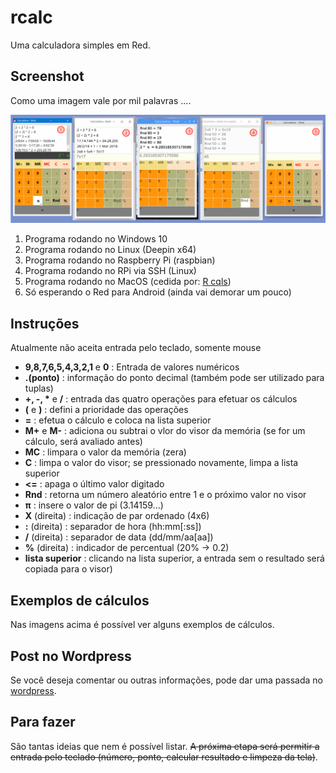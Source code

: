 # rcalc
Uma calculadora simples em Red.

## Screenshot
Como uma imagem vale por mil palavras ....

![rcalc](rcalc.png)

1. Programa rodando no Windows 10
2. Programa rodando no Linux (Deepin x64)
3. Programa rodando no Raspberry Pi (raspbian)
4. Programa rodando no RPi via SSH (Linux)
5. Programa rodando no MacOS (cedida por: [R cqls](https://github.com/rcqls))
6. Só esperando o Red para Android (ainda vai demorar um pouco)

## Instruções

Atualmente não aceita entrada pelo teclado, somente mouse
- __9,8,7,6,5,4,3,2,1__ e __0__ : Entrada de valores numéricos
- __.(ponto)__ : informação do ponto decimal (também pode ser utilizado para tuplas)
- __+, -, *__ e __/__ : entrada das quatro operações para efetuar os cálculos
- __(__ e __)__ : defini a prioridade das operações
- __=__ : efetua o cálculo e coloca na lista superior
- __M+__ e __M-__ : adiciona ou subtrai o vlor do visor da memória (se for um cálculo, será avaliado antes)
- __MC__ : limpara o valor da memória (zera)
- __C__ : limpa o valor do visor; se pressionado novamente, limpa a lista superior
- __<=__ : apaga o último valor digitado
- __Rnd__ : retorna um número aleatório entre 1 e o próximo valor no visor
- __π__ : insere o valor de pi (3.14159...)
- __X__ (direita) : indicação de par ordenado (4x6)
- __:__ (direita) : separador de hora (hh:mm[:ss])
- __/__ (direita) : separador de data (dd/mm/aa[aa])
- __%__ (direita) : indicador de percentual (20% -> 0.2)
- __lista superior__ : clicando na lista superior, a entrada sem o resultado será copiada para o visor)

## Exemplos de cálculos

Nas imagens acima é possível ver alguns exemplos de cálculos.

## Post no Wordpress

Se você deseja comentar ou outras informações, pode dar uma passada no [wordpress](https://fotomix.wordpress.com/2019/03/31/calculadora-red-gui-o-mais-dificil-e-saber-quando-parar/).

## Para fazer

São tantas ideias que nem é possível listar. ~~A próxima etapa será permitir a entrada pelo teclado (número, ponto, calcular resultado e limpeza da tela)~~. 
